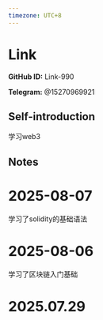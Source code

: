 ```yaml
---
timezone: UTC+8
---
```


# Link

**GitHub ID:** Link-990

**Telegram:** @15270969921

## Self-introduction

学习web3

## Notes

<!-- Content_START -->
# 2025-08-07

学习了solidity的基础语法

# 2025-08-06

学习了区块链入门基础


# 2025.07.29


<!-- Content_END -->

